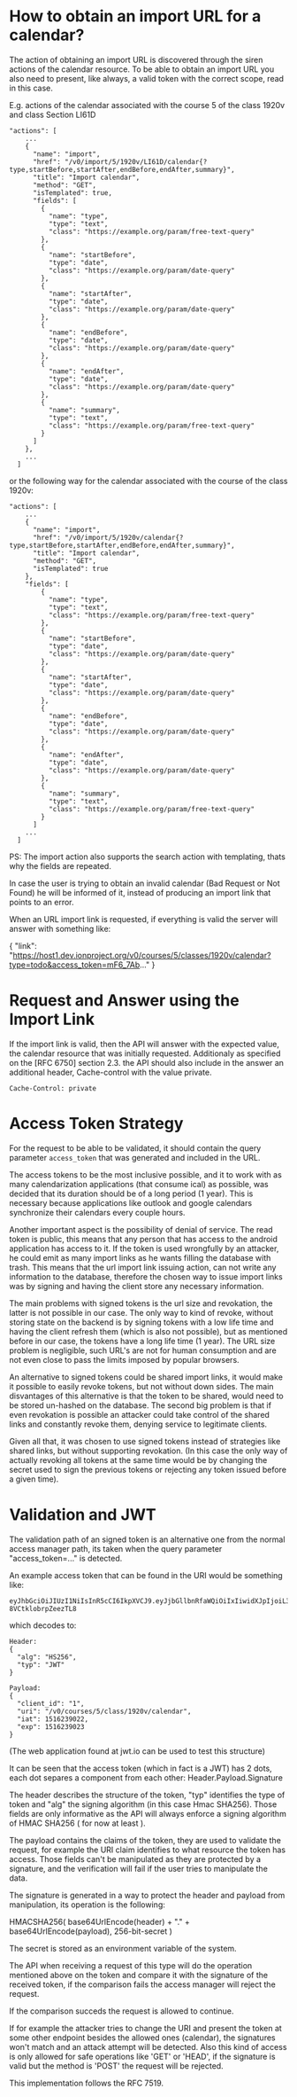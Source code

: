 
# How to obtain an import URL for a calendar?

The action of obtaining an import URL is discovered through the siren actions of the calendar resource.
To be able to obtain an import URL you also need to present, like always, a valid token with the correct scope, read in this case.

E.g. actions of the calendar associated with the course 5 of the class 1920v and class Section LI61D

```
"actions": [
    ...
    {
      "name": "import",
      "href": "/v0/import/5/1920v/LI61D/calendar{?type,startBefore,startAfter,endBefore,endAfter,summary}",
      "title": "Import calendar",
      "method": "GET",
      "isTemplated": true,
      "fields": [
        {
          "name": "type",
          "type": "text",
          "class": "https://example.org/param/free-text-query"
        },
        {
          "name": "startBefore",
          "type": "date",
          "class": "https://example.org/param/date-query"
        },
        {
          "name": "startAfter",
          "type": "date",
          "class": "https://example.org/param/date-query"
        },
        {
          "name": "endBefore",
          "type": "date",
          "class": "https://example.org/param/date-query"
        },
        {
          "name": "endAfter",
          "type": "date",
          "class": "https://example.org/param/date-query"
        },
        {
          "name": "summary",
          "type": "text",
          "class": "https://example.org/param/free-text-query"
        }
      ]
    },
    ...
  ]
```

or the following way for the calendar associated with the course of the class 1920v:

```
"actions": [
    ...
    {
      "name": "import",
      "href": "/v0/import/5/1920v/calendar{?type,startBefore,startAfter,endBefore,endAfter,summary}",
      "title": "Import calendar",
      "method": "GET",
      "isTemplated": true
    },
    "fields": [
        {
          "name": "type",
          "type": "text",
          "class": "https://example.org/param/free-text-query"
        },
        {
          "name": "startBefore",
          "type": "date",
          "class": "https://example.org/param/date-query"
        },
        {
          "name": "startAfter",
          "type": "date",
          "class": "https://example.org/param/date-query"
        },
        {
          "name": "endBefore",
          "type": "date",
          "class": "https://example.org/param/date-query"
        },
        {
          "name": "endAfter",
          "type": "date",
          "class": "https://example.org/param/date-query"
        },
        {
          "name": "summary",
          "type": "text",
          "class": "https://example.org/param/free-text-query"
        }
      ]
    ...
  ]
```

PS: The import action also supports the search action with templating, thats why the fields are repeated.


In case the user is trying to obtain an invalid calendar (Bad Request or Not Found) he will be informed of it, instead of producing an import link that points to an error. 

When an URL import link is requested, if everything is valid the server will answer with something like:

{
  "link": "https://host1.dev.ionproject.org/v0/courses/5/classes/1920v/calendar?type=todo&access_token=mF6_7Ab..."
}


# Request and Answer using the Import Link

If the import link is valid, then the API will answer with the expected value, the calendar resource that was initially requested.
Additionaly as specified on the [RFC 6750] section 2.3. the API should also include in the answer an additional header, Cache-control with the value private.

```
Cache-Control: private
```

# Access Token Strategy

For the request to be able to be validated, it should contain the query parameter ```access_token``` that was generated and included in the URL.

The access tokens to be the most inclusive possible, and it to work with as many calendarization applications (that consume ical) as possible, was decided that its duration should be of a long period (1 year).
This is necessary because applications like outlook and google calendars synchronize their calendars every couple hours.

Another important aspect is the possibility of denial of service. The read token is public, this means that any person that has access to the android application has access to it. If the token is used wrongfully by an attacker, he could emit as many import links as he wants filling the database with trash.
This means that the url import link issuing action, can not write any information to the database, therefore the chosen way to issue import links was by signing and having the client store any necessary information.


The main problems with signed tokens is the url size and revokation, the latter is not possible in our case. The only way to kind of revoke, without storing state on the backend is by signing tokens with a low life time and having the client refresh them (which is also not possible), but as mentioned before in our case, the tokens have a long life time (1 year).
The URL size problem is negligible, such URL's are not for human consumption and are not even close to pass the limits imposed by popular browsers.


An alternative to signed tokens could be shared import links, it would make it possible to easily revoke tokens, but not without down sides. The main disvantages of this alternative is that the token to be shared, would need to be stored un-hashed on the database. The second big problem is that if even revokation is possible an attacker could take control of the shared links and constantly revoke them, denying service to legitimate clients.

Given all that, it was chosen to use signed tokens instead of strategies like shared links, but without supporting revokation. (In this case the only way of actually revoking all tokens at the same time would be by changing the secret used to sign the previous tokens or rejecting any token issued before a given time).



# Validation and JWT

The validation path of an signed token is an alternative one from the normal access manager path, its taken when the query parameter "access_token=..." is detected.

An example access token that can be found in the URI would be something like:

```
eyJhbGciOiJIUzI1NiIsInR5cCI6IkpXVCJ9.eyJjbGllbnRfaWQiOiIxIiwidXJpIjoiL3YwL2NvdXJzZXMvNS9jbGFzcy8xOTIwdi9jYWxlbmRhciIsImlhdCI6MTUxNjIzOTAyMiwiZXhwIjoxNTE2MjM5MDIzfQ.cqOAsYZa0YI2na2tXUwrTjoxv-8VCtklobrpZeezTL8
```

which decodes to:

```
Header:
{
  "alg": "HS256",
  "typ": "JWT"
}

Payload:
{
  "client_id": "1",
  "uri": "/v0/courses/5/class/1920v/calendar",
  "iat": 1516239022,
  "exp": 1516239023
}

```
(The web application found at jwt.io can be used to test this structure)

It can be seen that the access token (which in fact is a JWT) has 2 dots, each dot separes a component from each other:
Header.Payload.Signature

The header describes the structure of the token, "typ" identifies the type of token and "alg" the signing algorithm (in this case Hmac SHA256).
Those fields are only informative as the API will always enforce a signing algorithm of HMAC SHA256 ( for now at least ).

The payload contains the claims of the token, they are used to validate the request, for example the URI claim identifies to what resource the token has access.
Those fields can't be manipulated as they are protected by a signature, and the verification will fail if the user tries to manipulate the data.

The signature is generated in a way to protect the header and payload from manipulation, its operation is the following:

HMACSHA256(
  base64UrlEncode(header) + "." +
  base64UrlEncode(payload),
  256-bit-secret
)

The secret is stored as an environment variable of the system.

The API when receiving a request of this type will do the operation mentioned above on the token and compare it with the signature of the received token, if the comparison fails the access manager will reject the request.

If the comparison succeds the request is allowed to continue.

If for example the attacker tries to change the URI and present the token at some other endpoint besides the allowed ones (calendar), the signatures won't match and an attack attempt will be detected.
Also this kind of access is only allowed for safe operations like 'GET' or 'HEAD', if the signature is valid but the method is 'POST' the request will be rejected.

This implementation follows the RFC 7519.